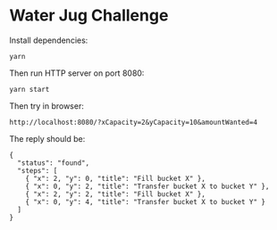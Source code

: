 # Water Jug Challenge

Install dependencies:

```
yarn
```

Then run HTTP server on port 8080:

```
yarn start
```

Then try in browser:

```
http://localhost:8080/?xCapacity=2&yCapacity=10&amountWanted=4
```

The reply should be:

```
{
  "status": "found",
  "steps": [
    { "x": 2, "y": 0, "title": "Fill bucket X" },
    { "x": 0, "y": 2, "title": "Transfer bucket X to bucket Y" },
    { "x": 2, "y": 2, "title": "Fill bucket X" },
    { "x": 0, "y": 4, "title": "Transfer bucket X to bucket Y" }
  ]
}
```
